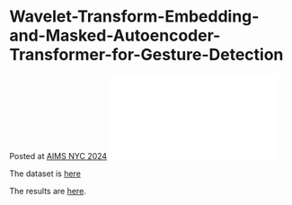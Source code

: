 # Wavelet-Transform-Embedding-and-Masked-Autoencoder-Transformer-for-Gesture-Detection

Posted at [AIMS NYC 2024](https://www.aifsr.com/events/aims)
![poster](./poster.pdf)

The dataset is [here](https://drive.google.com/drive/folders/13-ttZ_bwv2Ur29P6WNHjby3eIwXgbQzJ?usp=drive_link)

The results are [here](https://drive.google.com/drive/folders/1THGyanVmf0hQpS7pl3luuP6hhb6VzAyW?usp=drive_link).
